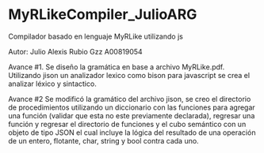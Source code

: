 # MyRLikeCompiler_JulioARG
Compilador basado en lenguaje MyRLike utilizando js

Autor: 
    Julio Alexis Rubio Gzz
    A00819054

Avance #1. Se diseño la gramática en base a archivo MyRLike.pdf. Utilizando jison un analizador lexico como bison para javascript se crea el analizar léxico y sintactico.

Avance #2 Se modificó la gramático del archivo jison, se creo el directorio de procedimientos utilizando un diccionario con las funciones para agregar una función (validar que esta no este previamente declarada), regresar una función y regresar el directorio de funciones y el cubo semántico con un objeto de tipo JSON el cual incluye la lógica del resultado de una operación de un entero, flotante, char, string y bool contra cada uno. 